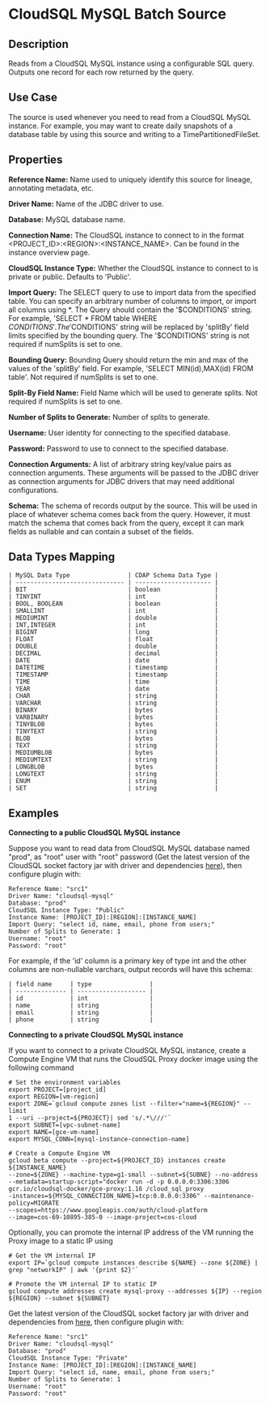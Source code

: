 # CloudSQL MySQL Batch Source


Description
-----------
Reads from a CloudSQL MySQL instance using a configurable SQL query.
Outputs one record for each row returned by the query.


Use Case
--------
The source is used whenever you need to read from a CloudSQL MySQL instance. For example, you may want
to create daily snapshots of a database table by using this source and writing to
a TimePartitionedFileSet.


Properties
----------
**Reference Name:** Name used to uniquely identify this source for lineage, annotating metadata, etc.

**Driver Name:** Name of the JDBC driver to use.

**Database:** MySQL database name.

**Connection Name:** The CloudSQL instance to connect to in the format <PROJECT_ID>:\<REGION>:<INSTANCE_NAME>.
Can be found in the instance overview page.

**CloudSQL Instance Type:** Whether the CloudSQL instance to connect to is private or public. Defaults to 'Public'.

**Import Query:** The SELECT query to use to import data from the specified table.
You can specify an arbitrary number of columns to import, or import all columns using \*. The Query should
contain the '$CONDITIONS' string. For example, 'SELECT * FROM table WHERE $CONDITIONS'.
The '$CONDITIONS' string will be replaced by 'splitBy' field limits specified by the bounding query.
The '$CONDITIONS' string is not required if numSplits is set to one.

**Bounding Query:** Bounding Query should return the min and max of the values of the 'splitBy' field.
For example, 'SELECT MIN(id),MAX(id) FROM table'. Not required if numSplits is set to one.

**Split-By Field Name:** Field Name which will be used to generate splits. Not required if numSplits is set to one.

**Number of Splits to Generate:** Number of splits to generate.

**Username:** User identity for connecting to the specified database.

**Password:** Password to use to connect to the specified database.

**Connection Arguments:** A list of arbitrary string key/value pairs as connection arguments. These arguments
will be passed to the JDBC driver as connection arguments for JDBC drivers that may need additional configurations.

**Schema:** The schema of records output by the source. This will be used in place of whatever schema comes
back from the query. However, it must match the schema that comes back from the query,
except it can mark fields as nullable and can contain a subset of the fields.


Data Types Mapping
------------------

    | MySQL Data Type                | CDAP Schema Data Type | 
    | ------------------------------ | --------------------- | 
    | BIT                            | boolean               | 
    | TINYINT                        | int                   | 
    | BOOL, BOOLEAN                  | boolean               | 
    | SMALLINT                       | int                   | 
    | MEDIUMINT                      | double                | 
    | INT,INTEGER                    | int                   | 
    | BIGINT                         | long                  | 
    | FLOAT                          | float                 | 
    | DOUBLE                         | double                | 
    | DECIMAL                        | decimal               | 
    | DATE                           | date                  | 
    | DATETIME                       | timestamp             | 
    | TIMESTAMP                      | timestamp             | 
    | TIME                           | time                  | 
    | YEAR                           | date                  | 
    | CHAR                           | string                | 
    | VARCHAR                        | string                | 
    | BINARY                         | bytes                 | 
    | VARBINARY                      | bytes                 | 
    | TINYBLOB                       | bytes                 | 
    | TINYTEXT                       | string                | 
    | BLOB                           | bytes                 | 
    | TEXT                           | string                | 
    | MEDIUMBLOB                     | bytes                 | 
    | MEDIUMTEXT                     | string                | 
    | LONGBLOB                       | bytes                 | 
    | LONGTEXT                       | string                | 
    | ENUM                           | string                | 
    | SET                            | string                | 


Examples
--------
**Connecting to a public CloudSQL MySQL instance**

Suppose you want to read data from CloudSQL MySQL database named "prod", as "root" user with "root" password (Get the 
latest version of the CloudSQL socket factory jar with driver and dependencies 
[here](https://github.com/GoogleCloudPlatform/cloud-sql-jdbc-socket-factory/releases)), then configure plugin with: 


```
Reference Name: "src1"
Driver Name: "cloudsql-mysql"
Database: "prod"
CloudSQL Instance Type: "Public" 
Instance Name: [PROJECT_ID]:[REGION]:[INSTANCE_NAME]
Import Query: "select id, name, email, phone from users;"
Number of Splits to Generate: 1
Username: "root"
Password: "root"
```  

For example, if the 'id' column is a primary key of type int and the other columns are
non-nullable varchars, output records will have this schema:

    | field name     | type                |
    | -------------- | ------------------- |
    | id             | int                 |
    | name           | string              |
    | email          | string              |
    | phone          | string              |  
    

**Connecting to a private CloudSQL MySQL instance**

If you want to connect to a private CloudSQL MySQL instance, create a Compute Engine VM that runs the CloudSQL Proxy 
docker image using the following command

```
# Set the environment variables
export PROJECT=[project_id]
export REGION=[vm-region]
export ZONE=`gcloud compute zones list --filter="name=${REGION}" --limit
1 --uri --project=${PROJECT}| sed 's/.*\///'`
export SUBNET=[vpc-subnet-name]
export NAME=[gce-vm-name]
export MYSQL_CONN=[mysql-instance-connection-name]

# Create a Compute Engine VM
gcloud beta compute --project=${PROJECT_ID} instances create ${INSTANCE_NAME}
--zone=${ZONE} --machine-type=g1-small --subnet=${SUBNE} --no-address
--metadata=startup-script="docker run -d -p 0.0.0.0:3306:3306
gcr.io/cloudsql-docker/gce-proxy:1.16 /cloud_sql_proxy
-instances=${MYSQL_CONNECTION_NAME}=tcp:0.0.0.0:3306" --maintenance-policy=MIGRATE
--scopes=https://www.googleapis.com/auth/cloud-platform
--image=cos-69-10895-385-0 --image-project=cos-cloud
```

Optionally, you can promote the internal IP address of the VM running the Proxy image to a static IP using

```
# Get the VM internal IP
export IP=`gcloud compute instances describe ${NAME} --zone ${ZONE} |
grep "networkIP" | awk '{print $2}'`

# Promote the VM internal IP to static IP
gcloud compute addresses create mysql-proxy --addresses ${IP} --region
${REGION} --subnet ${SUBNET}
```

Get the latest version of the CloudSQL socket factory jar with driver and dependencies from
[here](https://github.com/GoogleCloudPlatform/cloud-sql-jdbc-socket-factory/releases), then configure plugin with:

```
Reference Name: "src1"
Driver Name: "cloudsql-mysql"
Database: "prod"
CloudSQL Instance Type: "Private"
Instance Name: [PROJECT_ID]:[REGION]:[INSTANCE_NAME]
Import Query: "select id, name, email, phone from users;"
Number of Splits to Generate: 1
Username: "root"
Password: "root"
```  
